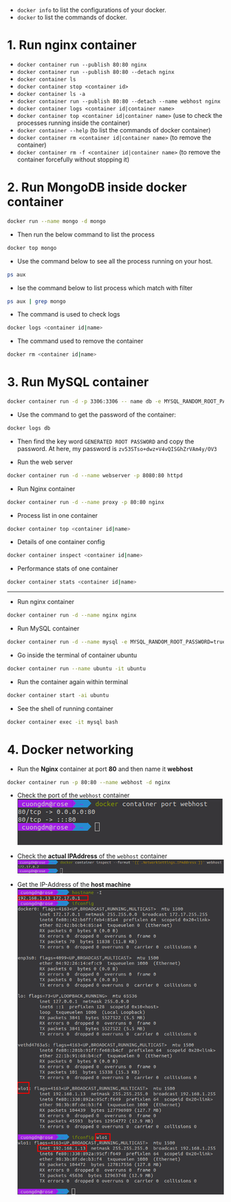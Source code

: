 * `docker info` to list the configurations of your docker.
* `docker` to list the commands of docker.

# 1. Run nginx container
* `docker container run --publish 80:80 nginx`
* `docker container run --publish 80:80 --detach nginx`
* `docker container ls`
* `docker container stop <container id>`
* `docker container ls -a`
* `docker container run --publish 80:80 --detach --name webhost nginx`
* `docker container logs <container id|container name>`
* `docker container top <container id|container name>` (use to check the processes running inside the container)
* `docker container --help` (to list the commands of docker container)
* `docker container rm <container id|container name>` (to remove the container)
* `docker container rm -f <container id|container name>` (to remove the container forcefully without stopping it)

# 2. Run **MongoDB** inside docker container
```bash
docker run --name mongo -d mongo
```
* Then run the below command to list the process
```bash
docker top mongo
```

* Use the command below to see all the process running on your host.
```bash
ps aux
```

* Ise the command below to list process which match with filter
```bash
ps aux | grep mongo
```

* The command is used to check logs
```bash
docker logs <container id|name> 
```

* The command used to remove the container
```bash
docker rm <container id|name>
```

# 3. Run MySQL container
```bash
docker container run -d -p 3306:3306 -- name db -e MYSQL_RANDOM_ROOT_PASSWORD=yes mysql
```
* Use the command to get the password of the container:
```bash
docker logs db
```
* Then find the key word `GENERATED ROOT PASSWORD` and copy the password. At here, my password is `zv53STso+dwz+V4vQISGhZrVAm4y/OV3`

* Run the web server
```bash
docker container run -d --name webserver -p 8080:80 httpd
```

* Run Nginx container
```bash
docker container run -d --name proxy -p 80:80 nginx
```

* Process list in one container
```bash
docker container top <container id|name>
```

* Details of one container config
```bash
docker container inspect <container id|name>
```

* Performance stats of one container
```bash
docker container stats <container id|name>
```

<hr>

* Run nginx container
```bash
docker container run -d --name nginx nginx
```

* Run MySQL container
```bash
docker container run -d --name mysql -e MYSQL_RANDOM_ROOT_PASSWORD=true mysql
```

* Go inside the terminal of container ubuntu
```bash
docker container run --name ubuntu -it ubuntu
```

* Run the container again within terminal
```bash
docker container start -ai ubuntu
```

* See the shell of running container
```bash
docker container exec -it mysql bash
```

# 4. Docker networking
* Run the **Nginx** container at port **80** and then name it **webhost**
```bash
docker container run -p 80:80 --name webhost -d nginx
```

* Check the port of the `webhost` container<br>
![](./img/01.png)

* Check the **actual IPAddress** of the `webhost` container<br>
![](./img/02.png)


* Get the IP-Address of the **host machine**<br>
![](./img/03.png)
